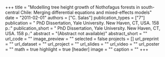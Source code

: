 +++
title = "Modelling tree height growth of Nothofagus forests in south-central Chile: Merging differential equations and mixed-effects models"
date = "2011-02-01"
authors = ["C. Salas"]
publication_types = ["7"]
publication = " PhD Dissertation, Yale University. New Haven, CT, USA. 158 p.:"
publication_short = " PhD Dissertation, Yale University. New Haven, CT, USA. 158 p.:"
abstract = "(Abstract not available)"
abstract_short = ""
url_code = ""
image_preview = ""
selected = false
projects = []
url_preprint = ""
url_dataset = ""
url_project = ""
url_slides = ""
url_video = ""
url_poster = ""
math = true
highlight = true
[header]
image = ""
caption = ""
+++
